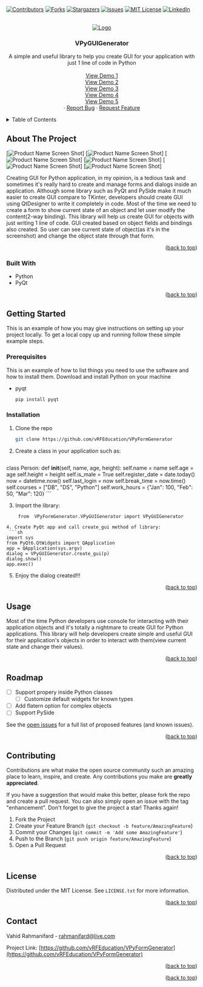 <!-- Improved compatibility of back to top link: See: https://github.com/othneildrew/Best-README-Template/pull/73 -->
<a name="readme-top"></a>
<!--
*** Thanks for checking out the Best-README-Template. If you have a suggestion
*** that would make this better, please fork the repo and create a pull request
*** or simply open an issue with the tag "enhancement".
*** Don't forget to give the project a star!
*** Thanks again! Now go create something AMAZING! :D
-->



<!-- PROJECT SHIELDS -->
<!--
*** I'm using markdown "reference style" links for readability.
*** Reference links are enclosed in brackets [ ] instead of parentheses ( ).
*** See the bottom of this document for the declaration of the reference variables
*** for contributors-url, forks-url, etc. This is an optional, concise syntax you may use.
*** https://www.markdownguide.org/basic-syntax/#reference-style-links
-->
[![Contributors][contributors-shield]][contributors-url]
[![Forks][forks-shield]][forks-url]
[![Stargazers][stars-shield]][stars-url]
[![Issues][issues-shield]][issues-url]
[![MIT License][license-shield]][license-url]
[![LinkedIn][linkedin-shield]][linkedin-url]



<!-- PROJECT LOGO -->
<br />
<div align="center">
  <a href="https://github.com/othneildrew/Best-README-Template">
    <img src="images/m_logo.png" alt="Logo">
  </a>

  <h3 align="center">VPyGUIGenerator</h3>

  <p align="center">
  A simple and useful library to help you create GUI for your application with just 1 line of code in Python
    <br />
    <br />
    <a href="https://www.youtube.com/watch?v=IYn2XRqFxt4&ab_channel=vrfEducation">View Demo 1</a>
    <br />
    <a href="https://www.youtube.com/watch?v=_OTW9OuXKjI&ab_channel=vrfEducation">View Demo 2</a>
    <br />
    <a href="https://www.youtube.com/watch?v=AMEmSsgtQCU&ab_channel=vrfEducation">View Demo 3</a>
    <br />
    <a href="https://www.youtube.com/watch?v=7LRM_ksP8b8&ab_channel=vrfEducation">View Demo 4</a>
    <br />
    <a href="https://www.youtube.com/watch?v=yBFSU8m3gdg&ab_channel=vrfEducation">View Demo 5</a>
    <br />
    ·
    <a href="https://github.com/vRFEducation/VPyFormGenerator/issues">Report Bug</a>
    ·
    <a href="https://github.com/vRFEducation/VPyFormGenerator/issues">Request Feature</a>
  </p>
</div>



<!-- TABLE OF CONTENTS -->
<details>
  <summary>Table of Contents</summary>
  <ol>
    <li>
      <a href="#about-the-project">About The Project</a>
      <ul>
        <li><a href="#built-with">Built With</a></li>
      </ul>
    </li>
    <li>
      <a href="#getting-started">Getting Started</a>
      <ul>
        <li><a href="#prerequisites">Prerequisites</a></li>
        <li><a href="#installation">Installation</a></li>
      </ul>
    </li>
    <li><a href="#usage">Usage</a></li>
    <li><a href="#roadmap">Roadmap</a></li>
    <li><a href="#contributing">Contributing</a></li>
    <li><a href="#license">License</a></li>
    <li><a href="#contact">Contact</a></li>
  </ol>
</details>




<!-- ABOUT THE PROJECT -->
## About The Project

[![Product Name Screen Shot][product-screenshot]]
[![Product Name Screen Shot][product-screenshot2]]
[![Product Name Screen Shot][product-screenshot3]]
[![Product Name Screen Shot][product-screenshot4]]
[![Product Name Screen Shot][product-screenshot5]]
[![Product Name Screen Shot][product-screenshot6]]


Creating GUI for Python application, in my opinion, is a tedious task and sometimes it's really hard to create and manage forms and dialogs inside an application. 
Although some library such as PyQt and PySide make it much easier to create GUI compare to TKinter, developers should create GUI using QtDesigner to write it completely in code. 
Most of the time we need to create a form to show current state of an object and let user modify the content(2-way binding).
This library will help us create GUI for objects with just writing 1 line of code. GUI created based on object fields and bindings also created. So user can see current state of object(as it's in the screenshot) 
and change the object state through that form.

<p align="right">(<a href="#readme-top">back to top</a>)</p>



### Built With

* Python
* PyQt

<p align="right">(<a href="#readme-top">back to top</a>)</p>



<!-- GETTING STARTED -->
## Getting Started

This is an example of how you may give instructions on setting up your project locally.
To get a local copy up and running follow these simple example steps.

### Prerequisites

This is an example of how to list things you need to use the software and how to install them.
Download and install Python on your machine
* pyqt
  ```sh
  pip install pyqt
  ```

### Installation

1. Clone the repo
   ```sh
   git clone https://github.com/vRFEducation/VPyFormGenerator
   ```
2. Create a class in your application such as:
   ```sh
  class Person:
    def __init__(self, name, age, height):
        self.name  = name
        self.age = age
        self.height = height
        self.is_male = True
        self.register_date = date.today()
        now = datetime.now()
        self.last_login = now
        self.break_time = now.time()
        self.courses = ["DB", "DS", "Python"]
        self.work_hours = {"Jan": 100, "Feb": 50, "Mar": 120}
    ```

3. Import the library:
   ```sh
    from  VPyFormGenerator.VPyGUIGenerator import VPyGUIGenerator
  ```
4. Create PyQt app and call create_gui method of library:
   ```sh
  import sys
  from PyQt6.QtWidgets import QApplication
  app = QApplication(sys.argv)
  dialog = VPyGUIGenerator.create_gui(p)
  dialog.show()
  app.exec()
```
5. Enjoy the dialog created!!!

   

<p align="right">(<a href="#readme-top">back to top</a>)</p>



<!-- USAGE EXAMPLES -->
## Usage

Most of the time Python developers use console for interacting with their application objects and it's totally a nightmare to create GUI for Python applications. This library will help developers create
simple and useful GUI for their application's objects in order to interact with them(view current state and change their values).
<p align="right">(<a href="#readme-top">back to top</a>)</p>



<!-- ROADMAP -->
## Roadmap

- [ ] Support propery inside Python classes
    - [ ] Customize default widgets for known types
- [ ] Add flatern option for complex objects
- [ ] Support PySide 

See the [open issues](https://github.com/vRFEducation/VPyFormGenerator/issues) for a full list of proposed features (and known issues).

<p align="right">(<a href="#readme-top">back to top</a>)</p>



<!-- CONTRIBUTING -->
## Contributing

Contributions are what make the open source community such an amazing place to learn, inspire, and create. Any contributions you make are **greatly appreciated**.

If you have a suggestion that would make this better, please fork the repo and create a pull request. You can also simply open an issue with the tag "enhancement".
Don't forget to give the project a star! Thanks again!

1. Fork the Project
2. Create your Feature Branch (`git checkout -b feature/AmazingFeature`)
3. Commit your Changes (`git commit -m 'Add some AmazingFeature'`)
4. Push to the Branch (`git push origin feature/AmazingFeature`)
5. Open a Pull Request

<p align="right">(<a href="#readme-top">back to top</a>)</p>



<!-- LICENSE -->
## License

Distributed under the MIT License. See `LICENSE.txt` for more information.

<p align="right">(<a href="#readme-top">back to top</a>)</p>



<!-- CONTACT -->
## Contact

Vahid Rahmanifard - rahmanifard@live.com

Project Link: [https://github.com/vRFEducation/VPyFormGenerator](https://github.com/vRFEducation/VPyFormGenerator)

<p align="right">(<a href="#readme-top">back to top</a>)</p>


<p align="right">(<a href="#readme-top">back to top</a>)</p>



<!-- MARKDOWN LINKS & IMAGES -->
<!-- https://www.markdownguide.org/basic-syntax/#reference-style-links -->
[contributors-shield]: https://img.shields.io/github/contributors/github_username/repo_name.svg?style=for-the-badge
[contributors-url]: https://github.com/vRFEducation/VPyFormGenerator/graphs/contributors
[forks-shield]: https://img.shields.io/github/forks/github_username/repo_name.svg?style=for-the-badge
[forks-url]: https://github.com/vRFEducation/VPyFormGenerator/network/members
[stars-shield]: https://img.shields.io/github/stars/github_username/repo_name.svg?style=for-the-badge
[stars-url]: https://github.com/vRFEducation/VPyFormGenerator/stargazers
[issues-shield]: https://img.shields.io/github/issues/github_username/repo_name.svg?style=for-the-badge
[issues-url]: https://github.com/vRFEducation/VPyFormGenerator/issues
[license-shield]: https://img.shields.io/github/license/github_username/repo_name.svg?style=for-the-badge
[license-url]: https://github.com/vRFEducation/VPyFormGenerator/blob/master/LICENSE.txt
[linkedin-shield]: https://img.shields.io/badge/-LinkedIn-black.svg?style=for-the-badge&logo=linkedin&colorB=555
[linkedin-url]: https://www.linkedin.com/in/vrahmanifard/
[product-screenshot]: images/m_screenshot.png
[product-screenshot2]: images/m_screenshot2.png
[product-screenshot3]: images/m_screenshot3.png
[product-screenshot4]: images/m_screenshot4.png
[product-screenshot5]: images/m_screenshot5.png
[product-screenshot6]: images/m_screenshot6.png
[Next.js]: https://img.shields.io/badge/next.js-000000?style=for-the-badge&logo=nextdotjs&logoColor=white
[Next-url]: https://nextjs.org/
[React.js]: https://img.shields.io/badge/React-20232A?style=for-the-badge&logo=react&logoColor=61DAFB
[React-url]: https://reactjs.org/
[Vue.js]: https://img.shields.io/badge/Vue.js-35495E?style=for-the-badge&logo=vuedotjs&logoColor=4FC08D
[Vue-url]: https://vuejs.org/
[Angular.io]: https://img.shields.io/badge/Angular-DD0031?style=for-the-badge&logo=angular&logoColor=white
[Angular-url]: https://angular.io/
[Svelte.dev]: https://img.shields.io/badge/Svelte-4A4A55?style=for-the-badge&logo=svelte&logoColor=FF3E00
[Svelte-url]: https://svelte.dev/
[Laravel.com]: https://img.shields.io/badge/Laravel-FF2D20?style=for-the-badge&logo=laravel&logoColor=white
[Laravel-url]: https://laravel.com
[Bootstrap.com]: https://img.shields.io/badge/Bootstrap-563D7C?style=for-the-badge&logo=bootstrap&logoColor=white
[Bootstrap-url]: https://getbootstrap.com
[JQuery.com]: https://img.shields.io/badge/jQuery-0769AD?style=for-the-badge&logo=jquery&logoColor=white
[JQuery-url]: https://jquery.com 
